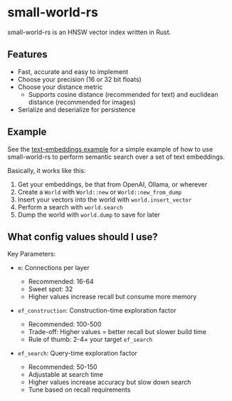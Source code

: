 # small-world-rs

small-world-rs is an HNSW vector index written in Rust.

## Features

- Fast, accurate and easy to implement
- Choose your precision (16 or 32 bit floats)
- Choose your distance metric
  - Supports cosine distance (recommended for text) and euclidean distance (recommended for images)
- Serialize and deserialize for persistence

## Example

See the [text-embeddings example](./examples/text-embeddings/src/main.rs) for a simple example of how to use small-world-rs to perform semantic search over a set of text embeddings.

Basically, it works like this:

1. Get your embeddings, be that from OpenAI, Ollama, or wherever
2. Create a `World` with `World::new` or `World::new_from_dump`
3. Insert your vectors into the world with `world.insert_vector`
4. Perform a search with `world.search`
5. Dump the world with `world.dump` to save for later

## What config values should I use?

Key Parameters:

- `m`: Connections per layer

  - Recommended: 16-64
  - Sweet spot: 32
  - Higher values increase recall but consume more memory

- `ef_construction`: Construction-time exploration factor

  - Recommended: 100-500
  - Trade-off: Higher values = better recall but slower build time
  - Rule of thumb: 2-4× your target `ef_search`

- `ef_search`: Query-time exploration factor

  - Recommended: 50-150
  - Adjustable at search time
  - Higher values increase accuracy but slow down search
  - Tune based on recall requirements
